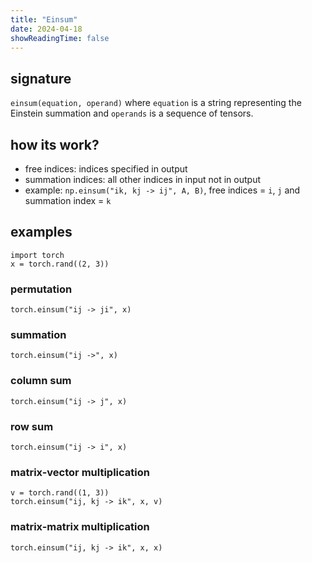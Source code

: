 ```yaml
---
title: "Einsum"
date: 2024-04-18
showReadingTime: false
---
```


## signature
`einsum(equation, operand)` where `equation` is a string representing the Einstein summation and `operands` is a sequence of tensors.

## how its work?
- free indices: indices specified in output
- summation indices: all other indices in input not in output
- example: `np.einsum("ik, kj -> ij", A, B)`, free indices = `i`, `j` and summation index = `k`

## examples
`import torch`  
`x = torch.rand((2, 3))`
### permutation
`torch.einsum("ij -> ji", x)`
### summation
`torch.einsum("ij ->", x)`
### column sum
`torch.einsum("ij -> j", x)`
### row sum
`torch.einsum("ij -> i", x)`
### matrix-vector multiplication
`v = torch.rand((1, 3))`  
`torch.einsum("ij, kj -> ik", x, v)`
### matrix-matrix multiplication
`torch.einsum("ij, kj -> ik", x, x)`